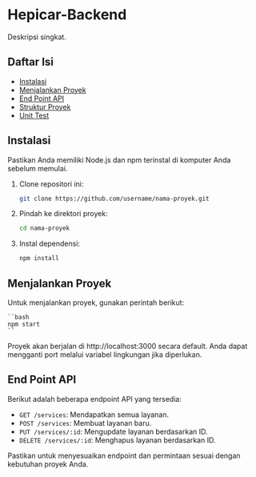 # Hepicar-Backend

Deskripsi singkat.

## Daftar Isi

- [Instalasi](#instalasi)
- [Menjalankan Proyek](#menjalankan-proyek)
- [End Point API](#end-point-api)
- [Struktur Proyek](#struktur-proyek)
- [Unit Test](#unit-test)

## Instalasi

Pastikan Anda memiliki Node.js dan npm terinstal di komputer Anda sebelum memulai.

1. Clone repositori ini:
    
    ```bash
    git clone https://github.com/username/nama-proyek.git
    ```
2. Pindah ke direktori proyek:
    ```bash
    cd nama-proyek
    ```
3. Instal dependensi:
    ```bash
    npm install
    ```
## Menjalankan Proyek
Untuk menjalankan proyek, gunakan perintah berikut:

    ``bash
    npm start
    ``

Proyek akan berjalan di http://localhost:3000 secara default. Anda dapat mengganti port melalui variabel lingkungan jika diperlukan.

## End Point API

Berikut adalah beberapa endpoint API yang tersedia:

- `GET /services`: Mendapatkan semua layanan.
- `POST /services`: Membuat layanan baru.
- `PUT /services/:id`: Mengupdate layanan berdasarkan ID.
- `DELETE /services/:id`: Menghapus layanan berdasarkan ID.

Pastikan untuk menyesuaikan endpoint dan permintaan sesuai dengan kebutuhan proyek Anda.
